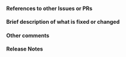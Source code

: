 <!-- Your title above should be a short description of what
was changed. Do not include the issue number in the title. -->

#### References to other Issues or PRs
<!-- If this pull request fixes an issue, write "Fixes #NNNN" in that exact
format, e.g. "Fixes #1234" (see
https://tinyurl.com/auto-closing for more information). Also, please
write a comment on that issue linking back to this pull request once it is
open. -->


#### Brief description of what is fixed or changed


#### Other comments


#### Release Notes

<!-- Write the release notes for this release below between the BEGIN and END
statements. The basic format is a bulleted list with the name of the subpackage
and the release note for this PR. For example:

* solvers
  * Added a new solver for logarithmic equations.

* functions
  * Fixed a bug with log of integers. Formerly, `log(-x)` incorrectly gave `-log(x)`.

or if no release note(s) should be included use:

NO ENTRY

See https://github.com/sympy/sympy/wiki/Writing-Release-Notes for more
information on how to write release notes. The bot will check your release
notes automatically to see if they are formatted correctly. -->

<!-- BEGIN RELEASE NOTES -->

<!-- END RELEASE NOTES -->
